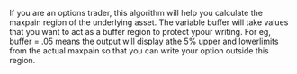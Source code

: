 If you are an options trader, this algorithm will help you calculate the maxpain region of the underlying asset. The variable buffer will take values that you want to act as a buffer region to protect ypour writing. For eg, buffer = .05 means the output will display athe 5% upper and lowerlimits from the actual maxpain so that you can write your option outside this region. 
